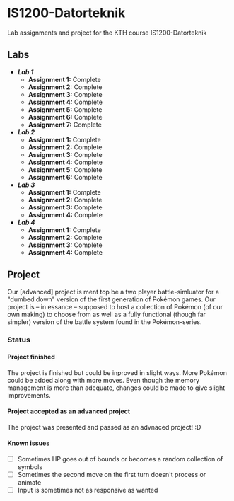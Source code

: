 # IS1200-Datorteknik

Lab assignments and project for the KTH course IS1200-Datorteknik


## Labs

* ***Lab 1***
  * **Assignment 1:** Complete
  * **Assignment 2:** Complete
  * **Assignment 3:** Complete
  * **Assignment 4:** Complete
  * **Assignment 5:** Complete
  * **Assignment 6:** Complete
  * **Assignment 7:** Complete
* ***Lab 2***
  * **Assignment 1:** Complete
  * **Assignment 2:** Complete
  * **Assignment 3:** Complete
  * **Assignment 4:** Complete
  * **Assignment 5:** Complete
  * **Assignment 6:** Complete
* ***Lab 3***
  * **Assignment 1:** Complete
  * **Assignment 2:** Complete
  * **Assignment 3:** Complete
  * **Assignment 4:** Complete
* ***Lab 4***
  * **Assignment 1:** Complete
  * **Assignment 2:** Complete
  * **Assignment 3:** Complete
  * **Assignment 4:** Complete
  
## Project
Our [advanced] project is ment top be a two player battle-simluator for a "dumbed down" version of the first generation of Pokémon games. Our project is – in essance – supposed to host a collection of Pokémon (of our own making) to choose from as well as a fully functional (though far simpler) version of the battle system found in the Pokémon-series.

### Status
#### Project finished
The project is finished but could be inproved in slight ways. More Pokémon could be added along with more moves. 
Even though the memory management is more than adequate, changes could be made to give slight improvements.

#### Project accepted as an advanced project
The project was presented and passed as an advnaced project! :D

#### Known issues
- [ ] Sometimes HP goes out of bounds or becomes a random collection of symbols
- [ ] Sometimes the second move on the first turn doesn't process or animate
- [ ] Input is sometimes not as responsive as wanted
